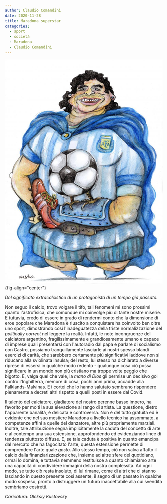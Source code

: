 ```yaml
---
author: Claudio Comandini
date: 2020-11-28
title: Maradona superstar
categories:
  - sport
  - società
  - Maradona
  - Claudio Comandini
---
```


![](images/maradona.jpg){fig-align="center"}

*Del significato extracalcistico di un protagonista di un tempo già passato.*

Non seguo il calcio, trovo volgare il tifo, tali fenomeni mi sono prossimi quanto l'astrofisica, che comunque mi coinvolge più di tante nostre miserie. E tuttavia, credo di essere in grado di rendermi conto che la dimensione di eroe popolare che Maradona è riuscito a conquistare ha coinvolto ben oltre uno sport, dimostrando così l'inadeguatezza della triste normalizzazione del *politically correct* nel leggere la realtà. Infatti, le note incongruenze del calciatore argentino, fragilissimamente e grandiosamente umano e capace di imprese quali presentarsi con l'autoradio dal papa e parlare di socialismo con Castro, possiamo tranquillamente lasciarle ai nostri spesso blandi esercizi di carità, che sarebbero certamente più significativi laddove non si riducano alla sviolinata insulsa; del resto, lui stesso ha dichiarato a diverse riprese di essersi in qualche modo redento - qualunque cosa ciò possa significare in un mondo non più cristiano ma troppe volte peggio che bigotto. E, valga quel che vale, la *mano di Dios* gli permise un decisivo gol contro l'Inghilterra, memore di cosa, pochi anni prima, accadde alla Falklands-Malvinas. E i cortei che lo hanno salutato sembrano rispondere pienamente a decreti altri rispetto a quelli posti in essere dal Covid.

Il talento del calciatore, gladiatore del nostro perenne basso impero, ha favorito per molti la sua elevazione al rango di artista. La questione, dietro l'apparente banalità, è delicata e controversa. Non è del tutto gratuita ed è evidente che nel suo mestiere Maradona a livello tecnico ha assommato, a competenze affini a quelle del danzatore, altre più propriamente marziali. Inoltre, tale attribuzione segna implicitamente la caduta del concetto di arte e al contempo una sua estensione, approfondendo ed evidenziando linee di tendenza piuttosto diffuse. E, se tale caduta è positiva in quanto emancipa dal mercato che ha fagocitato l'arte, questa estensione permette di comprendere l'arte quale *gesto*. Allo stesso tempo, ciò non salva affatto il calcio dalla finanziarizzazione che, insieme ad altre sfere del quotidiano, ormai lo domina, e tuttavia nemmeno restituisce a quanto chiamiamo arte una capacità di condividere immagini della nostra complessità. Ad ogni modo, se tutto ciò resta insoluto, di lui rimane, come di altri che ci stanno lasciando in questo presente così assente, il segno di un passato in qualche modo sospeso, pronto a distruggere un futuro inaccettabile alla cui svendita sembriamo costretti.

*Caricatura: Oleksiy Kustovsky*
